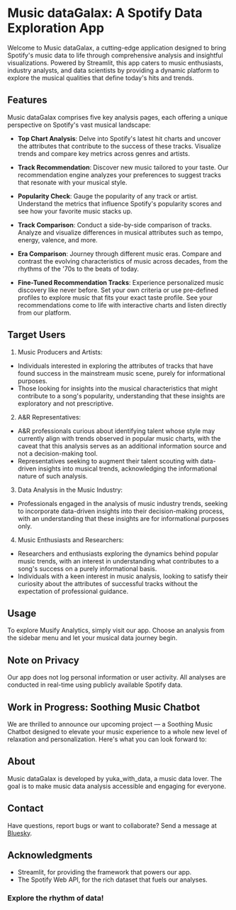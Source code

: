 # Music dataGalax: A Spotify Data Exploration App

Welcome to Music dataGalax, a cutting-edge application designed to bring Spotify's music data to life through comprehensive analysis and insightful visualizations. Powered by Streamlit, this app caters to music enthusiasts, industry analysts, and data scientists by providing a dynamic platform to explore the musical qualities that define today's hits and trends.

## Features

Music dataGalax comprises five key analysis pages, each offering a unique perspective on Spotify's vast musical landscape:

- **Top Chart Analysis**: Delve into Spotify's latest hit charts and uncover the attributes that contribute to the success of these tracks. Visualize trends and compare key metrics across genres and artists.

- **Track Recommendation**: Discover new music tailored to your taste. Our recommendation engine analyzes your preferences to suggest tracks that resonate with your musical style.

- **Popularity Check**: Gauge the popularity of any track or artist. Understand the metrics that influence Spotify's popularity scores and see how your favorite music stacks up.

- **Track Comparison**: Conduct a side-by-side comparison of tracks. Analyze and visualize differences in musical attributes such as tempo, energy, valence, and more.

- **Era Comparison**: Journey through different music eras. Compare and contrast the evolving characteristics of music across decades, from the rhythms of the '70s to the beats of today.

- **Fine-Tuned Recommendation Tracks**: Experience personalized music discovery like never before. Set your own criteria or use pre-defined profiles to explore music that fits your exact taste profile. See your recommendations come to life with interactive charts and listen directly from our platform.

## Target Users

1. Music Producers and Artists:
- Individuals interested in exploring the attributes of tracks that have found success in the mainstream music scene, purely for informational purposes.
- Those looking for insights into the musical characteristics that might contribute to a song's popularity, understanding that these insights are exploratory and not prescriptive.
2. A&R Representatives:
- A&R professionals curious about identifying talent whose style may currently align with trends observed in popular music charts, with the caveat that this analysis serves as an additional information source and not a decision-making tool.
- Representatives seeking to augment their talent scouting with data-driven insights into musical trends, acknowledging the informational nature of such analysis.
3. Data Analysis in the Music Industry:
- Professionals engaged in the analysis of music industry trends, seeking to incorporate data-driven insights into their decision-making process, with an understanding that these insights are for informational purposes only.
4. Music Enthusiasts and Researchers:
- Researchers and enthusiasts exploring the dynamics behind popular music trends, with an interest in understanding what contributes to a song's success on a purely informational basis.
- Individuals with a keen interest in music analysis, looking to satisfy their curiosity about the attributes of successful tracks without the expectation of professional guidance.

## Usage

To explore Musify Analytics, simply visit our app. Choose an analysis from the sidebar menu and let your musical data journey begin.

## Note on Privacy

Our app does not log personal information or user activity. All analyses are conducted in real-time using publicly available Spotify data.

## Work in Progress: Soothing Music Chatbot

We are thrilled to announce our upcoming project — a Soothing Music Chatbot designed to elevate your music experience to a whole new level of relaxation and personalization. Here's what you can look forward to:

## About

Music dataGalax is developed by yuka_with_data, a music data lover. The goal is to make music data analysis accessible and engaging for everyone.

## Contact

Have questions, report bugs or want to collaborate? Send a message at [Bluesky](mailto:your_email@example.com).

## Acknowledgments

- Streamlit, for providing the framework that powers our app.
- The Spotify Web API, for the rich dataset that fuels our analyses.

### Explore the rhythm of data!